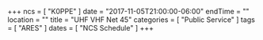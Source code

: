 +++
ncs = [ "K0PPE" ]
date = "2017-11-05T21:00:00-06:00"
endTime = ""
location = ""
title = "UHF VHF Net 45"
categories = [ "Public Service" ]
tags = [ "ARES" ]
dates = [ "NCS Schedule" ]
+++
